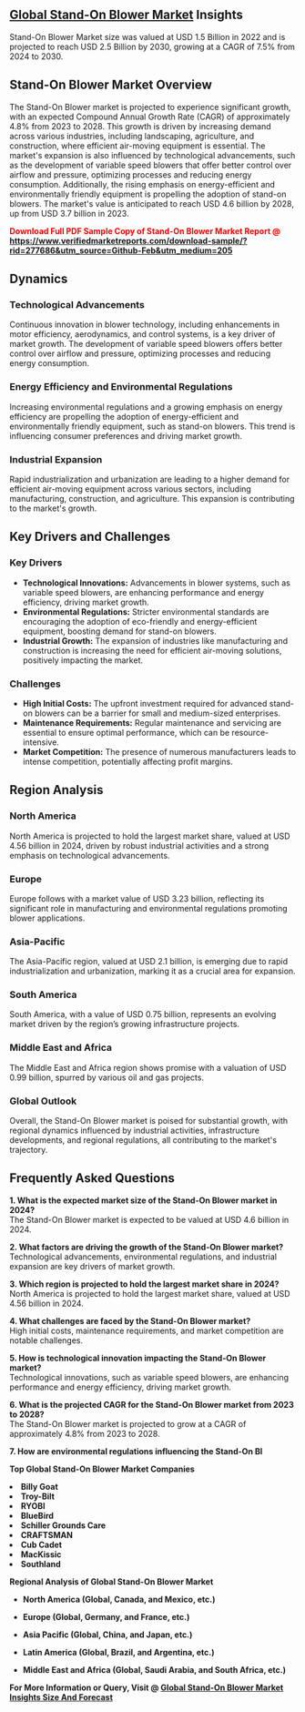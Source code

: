 <h2><a href="https://www.verifiedmarketreports.com/download-sample/?rid=277686&amp;utm_source=Github&amp;utm_medium=205" target="_blank">Global Stand-On Blower Market</a> Insights</h2><p>Stand-On Blower Market size was valued at USD 1.5 Billion in 2022 and is projected to reach USD 2.5 Billion by 2030, growing at a CAGR of 7.5% from 2024 to 2030.</p><p> <h2>Stand-On Blower Market Overview</h2> <p>The Stand-On Blower market is projected to experience significant growth, with an expected Compound Annual Growth Rate (CAGR) of approximately 4.8% from 2023 to 2028. This growth is driven by increasing demand across various industries, including landscaping, agriculture, and construction, where efficient air-moving equipment is essential. The market's expansion is also influenced by technological advancements, such as the development of variable speed blowers that offer better control over airflow and pressure, optimizing processes and reducing energy consumption. Additionally, the rising emphasis on energy-efficient and environmentally friendly equipment is propelling the adoption of stand-on blowers. The market's value is anticipated to reach USD 4.6 billion by 2028, up from USD 3.7 billion in 2023. </p> <p><strong><p><span class=""><span style="color: #ff0000;"><strong>Download Full PDF Sample Copy of Stand-On Blower Market Report</strong> @ </span><a href="https://www.verifiedmarketreports.com/download-sample/?rid=277686&amp;utm_source=Github-Feb&amp;utm_medium=205" target="_blank">https://www.verifiedmarketreports.com/download-sample/?rid=277686&amp;utm_source=Github-Feb&amp;utm_medium=205</a></span></p></strong></p> <h2>Dynamics</h2> <h3>Technological Advancements</h3> <p>Continuous innovation in blower technology, including enhancements in motor efficiency, aerodynamics, and control systems, is a key driver of market growth. The development of variable speed blowers offers better control over airflow and pressure, optimizing processes and reducing energy consumption. </p> <h3>Energy Efficiency and Environmental Regulations</h3> <p>Increasing environmental regulations and a growing emphasis on energy efficiency are propelling the adoption of energy-efficient and environmentally friendly equipment, such as stand-on blowers. This trend is influencing consumer preferences and driving market growth. </p> <h3>Industrial Expansion</h3> <p>Rapid industrialization and urbanization are leading to a higher demand for efficient air-moving equipment across various sectors, including manufacturing, construction, and agriculture. This expansion is contributing to the market's growth. </p> <h2>Key Drivers and Challenges</h2> <h3>Key Drivers</h3> <ul> <li><strong>Technological Innovations:</strong> Advancements in blower systems, such as variable speed blowers, are enhancing performance and energy efficiency, driving market growth. </li> <li><strong>Environmental Regulations:</strong> Stricter environmental standards are encouraging the adoption of eco-friendly and energy-efficient equipment, boosting demand for stand-on blowers. </li> <li><strong>Industrial Growth:</strong> The expansion of industries like manufacturing and construction is increasing the need for efficient air-moving solutions, positively impacting the market. </li> </ul> <h3>Challenges</h3> <ul> <li><strong>High Initial Costs:</strong> The upfront investment required for advanced stand-on blowers can be a barrier for small and medium-sized enterprises. </li> <li><strong>Maintenance Requirements:</strong> Regular maintenance and servicing are essential to ensure optimal performance, which can be resource-intensive. </li> <li><strong>Market Competition:</strong> The presence of numerous manufacturers leads to intense competition, potentially affecting profit margins. </li> </ul> <h2>Region Analysis</h2> <h3>North America</h3> <p>North America is projected to hold the largest market share, valued at USD 4.56 billion in 2024, driven by robust industrial activities and a strong emphasis on technological advancements. </p> <h3>Europe</h3> <p>Europe follows with a market value of USD 3.23 billion, reflecting its significant role in manufacturing and environmental regulations promoting blower applications. </p> <h3>Asia-Pacific</h3> <p>The Asia-Pacific region, valued at USD 2.1 billion, is emerging due to rapid industrialization and urbanization, marking it as a crucial area for expansion. </p> <h3>South America</h3> <p>South America, with a value of USD 0.75 billion, represents an evolving market driven by the region’s growing infrastructure projects. </p> <h3>Middle East and Africa</h3> <p>The Middle East and Africa region shows promise with a valuation of USD 0.99 billion, spurred by various oil and gas projects. </p> <h3>Global Outlook</h3> <p>Overall, the Stand-On Blower market is poised for substantial growth, with regional dynamics influenced by industrial activities, infrastructure developments, and regional regulations, all contributing to the market's trajectory. </p> <h2>Frequently Asked Questions</h2> <p><strong>1. What is the expected market size of the Stand-On Blower market in 2024?</strong><br> The Stand-On Blower market is expected to be valued at USD 4.6 billion in 2024. </p> <p><strong>2. What factors are driving the growth of the Stand-On Blower market?</strong><br> Technological advancements, environmental regulations, and industrial expansion are key drivers of market growth. </p> <p><strong>3. Which region is projected to hold the largest market share in 2024?</strong><br> North America is projected to hold the largest market share, valued at USD 4.56 billion in 2024. </p> <p><strong>4. What challenges are faced by the Stand-On Blower market?</strong><br> High initial costs, maintenance requirements, and market competition are notable challenges. </p> <p><strong>5. How is technological innovation impacting the Stand-On Blower market?</strong><br> Technological innovations, such as variable speed blowers, are enhancing performance and energy efficiency, driving market growth. </p> <p><strong>6. What is the projected CAGR for the Stand-On Blower market from 2023 to 2028?</strong><br> The Stand-On Blower market is projected to grow at a CAGR of approximately 4.8% from 2023 to 2028. </p> <p><strong>7. How are environmental regulations influencing the Stand-On Bl</p><p><strong>Top Global Stand-On Blower Market Companies</strong></p><div data-test-id=""><p><li>Billy Goat</li><li> Troy-Bilt</li><li> RYOBI</li><li> BlueBird</li><li> Schiller Grounds Care</li><li> CRAFTSMAN</li><li> Cub Cadet</li><li> MacKissic</li><li> Southland</li></p><div><strong>Regional Analysis of&nbsp;Global Stand-On Blower Market</strong></div><ul><li dir="ltr"><p dir="ltr">North America&nbsp;(Global, Canada, and Mexico, etc.)</p></li><li dir="ltr"><p dir="ltr">Europe (Global, Germany, and France, etc.)</p></li><li dir="ltr"><p dir="ltr">Asia Pacific&nbsp;(Global, China, and Japan, etc.)</p></li><li dir="ltr"><p dir="ltr">Latin America&nbsp;(Global, Brazil, and Argentina, etc.)</p></li><li dir="ltr">Middle East and Africa&nbsp;(Global, Saudi Arabia, and South Africa, etc.)</li></ul><p><strong>For More Information or Query, Visit @&nbsp;</strong><strong><a href="https://www.verifiedmarketreports.com/product/stand-on-blower-market/?utm_source=Github&amp;utm_medium=205" target="_blank">Global Stand-On Blower Market Insights Size And Forecast</a></strong></p></div>
